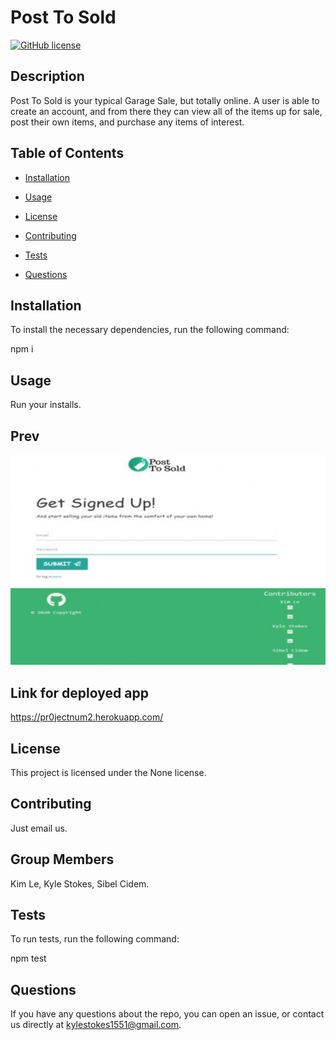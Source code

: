 
# Post To Sold
[![GitHub license](https://img.shields.io/badge/license-None-important.svg)](https://pr0jectnum2.herokuapp.com/)

## Description

Post To Sold is your typical Garage Sale, but totally online.  A user is able to create an account, and from there they can view all of the items up for sale, post their own items, and purchase any items of interest.

## Table of Contents

* [Installation](#installation)

* [Usage](#usage)

* [License](#license)

* [Contributing](#contributing)

* [Tests](#tests)

* [Questions](#questions)

## Installation

To install the necessary dependencies, run the following command:

npm i

## Usage

Run your installs.

## Prev

![](https://github.com/seebell/seebell.github.io/blob/master/assets/images/pts400.jpg)<br>

## Link for deployed app

https://pr0jectnum2.herokuapp.com/

## License

This project is licensed under the None license.

## Contributing

Just email us.

## Group Members
Kim Le, Kyle Stokes,  Sibel Cidem.  

## Tests

To run tests, run the following command:

npm test

## Questions

If you have any questions about the repo, you can open an issue, or contact us directly at kylestokes1551@gmail.com.
